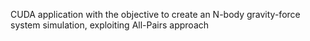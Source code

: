 CUDA application with the objective to create an N-body gravity-force system simulation, exploiting All-Pairs approach
